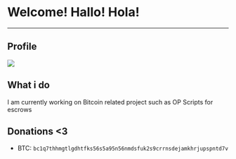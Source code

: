 # Welcome! Hallo! Hola!
<hr>

## Profile 
![](https://komarev.com/ghpvc/?username=Vikalexea&color=blue)

## What i do 
<p>I am currently working on Bitcoin related project such as OP Scripts for escrows</a></p>

## Donations <3
- BTC: `bc1q7thhmgtlgdhtfks56s5a95n56nmdsfuk2s9crrnsdejamkhrjupspntd7v`

